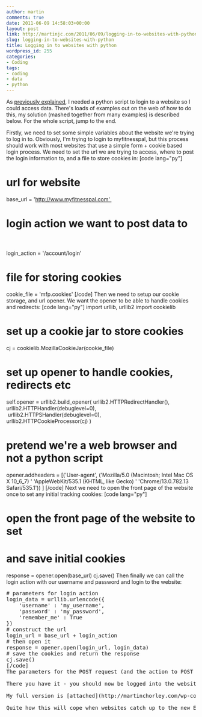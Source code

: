 ```yaml
---
author: martin
comments: true
date: 2011-06-09 14:58:03+00:00
layout: post
link: http://martinjc.com/2011/06/09/logging-in-to-websites-with-python/
slug: logging-in-to-websites-with-python
title: Logging in to websites with python
wordpress_id: 255
categories:
- Coding
tags:
- coding
- data
- python
---
```


As [previously explained](http://users.cs.cf.ac.uk/M.J.Chorley/2011/06/09/scraping-myfitnesspal-dat/), I needed a python script to login to a website so I could access data. There's loads of examples out on the web of how to do this, my solution (mashed together from many examples) is described below. For the whole script, jump to the end.

Firstly, we need to set some simple variables about the website we're trying to log in to. Obviously, I'm trying to login to myfitnesspal, but this process should work with most websites that use a simple form + cookie based login process. We need to set the url we are trying to access, where to post the login information to, and a file to store cookies in:
[code lang="py"]
# url for website        
base_url = 'http://www.myfitnesspal.com'       
# login action we want to post data to       
login_action = '/account/login'       
# file for storing cookies       
cookie_file = 'mfp.cookies'
[/code]
Then we need to setup our cookie storage, and url opener. We want the opener to be able to handle cookies and redirects:
[code lang="py"]
import urllib, urllib2
import cookielib

# set up a cookie jar to store cookies
cj = cookielib.MozillaCookieJar(cookie_file)

# set up opener to handle cookies, redirects etc
self.opener = urllib2.build_opener(
     urllib2.HTTPRedirectHandler(),
     urllib2.HTTPHandler(debuglevel=0),
     urllib2.HTTPSHandler(debuglevel=0),            
     urllib2.HTTPCookieProcessor(cj)
)
# pretend we're a web browser and not a python script
opener.addheaders = [('User-agent',
    ('Mozilla/5.0 (Macintosh; Intel Mac OS X 10_6_7) '
     'AppleWebKit/535.1 (KHTML, like Gecko) '
     'Chrome/13.0.782.13 Safari/535.1'))
]
[/code]
Next we need to open the front page of the website once to set any initial tracking cookies:
[code lang="py"]
# open the front page of the website to set
# and save initial cookies
response = opener.open(base_url)
cj.save()</pre>
Then finally we can call the login action with our username and password and login to the website:
<pre># parameters for login action
login_data = urllib.urlencode({
    'username' : 'my_username',
    'password' : 'my_password',
    'remember_me' : True
})
# construct the url
login_url = base_url + login_action
# then open it
response = opener.open(login_url, login_data)
# save the cookies and return the response       
cj.save()
[/code]
The parameters for the POST request (and the action to POST to) can usually be found by examining the source of the login page.

There you have it - you should now be logged into the website and can access any pages that the logged in user can normally access through a web browser. Any calls using the 'opener' created above will present the right cookies for the logged in user. The cookies are saved to file, so next time you run the script you can check for cookies, try and use them, and only re-login if that doesn't work.

My full version is [attached](http://martinchorley.com/wp-content/uploads/2011/06/web_login.py_2.txt) to this post, it's under a [CC-BY-SA](http://creativecommons.org/licenses/by-sa/3.0/) license, so feel free to use it for whatever.

Quite how this will cope when websites catch up to the new EU cookie legislation is anyone's guess. My guess is it won't.
